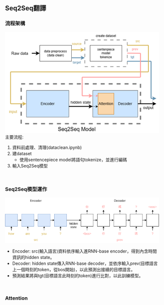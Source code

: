 ## Seq2Seq翻譯
### 流程架構
![modelflow](./images/modelflow.png)
<br>
主要流程:
1. 資料前處理、清理(dataclean.ipynb)
2. 建dataset
    * 使用sentencepiece model將語句tokenize，並進行編碼
3. 輸入Seq2Seq模型
<br>

### Seq2Seq模型運作
![seq2seq](./images/seq2seq.png)
<br>
* Encoder: src(輸入語言)資料依序輸入進RNN-base encoder，得到內含時間資訊的hidden state。
* Decoder: hidden state傳入RNN-base decoder，並依序輸入prev(目標語言上一個時刻的token，從bos開始)，以此預測出接續的目標語言。
* 預測結果將與tgt(目標語言此時刻的token)進行比對，以此訓練模型。
<br>

### Attention
